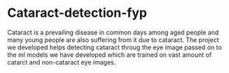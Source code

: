 # Cataract-detection-fyp
Cataract is a prevailing disease in common days among aged people and many young people are also suffering from it due to cataract. The project we developed helps detecting cataract throug the eye image passed on to the ml models we have developed which are trained on vast amount of catarct and non-cataract eye images.
